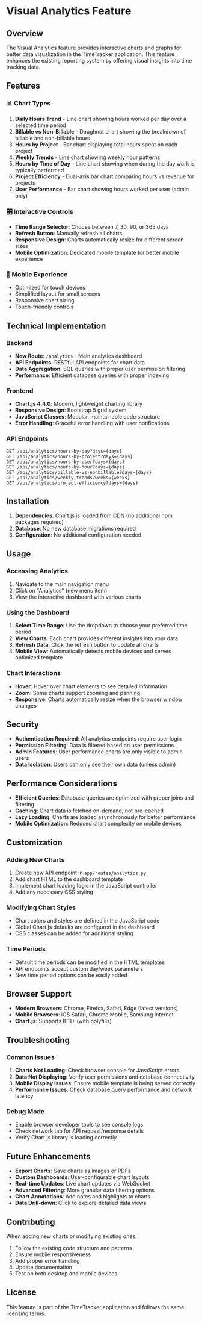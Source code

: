 # Visual Analytics Feature

## Overview

The Visual Analytics feature provides interactive charts and graphs for better data visualization in the TimeTracker application. This feature enhances the existing reporting system by offering visual insights into time tracking data.

## Features

### 📊 Chart Types

1. **Daily Hours Trend** - Line chart showing hours worked per day over a selected time period
2. **Billable vs Non-Billable** - Doughnut chart showing the breakdown of billable and non-billable hours
3. **Hours by Project** - Bar chart displaying total hours spent on each project
4. **Weekly Trends** - Line chart showing weekly hour patterns
5. **Hours by Time of Day** - Line chart showing when during the day work is typically performed
6. **Project Efficiency** - Dual-axis bar chart comparing hours vs revenue for projects
7. **User Performance** - Bar chart showing hours worked per user (admin only)

### 🎛️ Interactive Controls

- **Time Range Selector**: Choose between 7, 30, 90, or 365 days
- **Refresh Button**: Manually refresh all charts
- **Responsive Design**: Charts automatically resize for different screen sizes
- **Mobile Optimization**: Dedicated mobile template for better mobile experience

### 📱 Mobile Experience

- Optimized for touch devices
- Simplified layout for small screens
- Responsive chart sizing
- Touch-friendly controls

## Technical Implementation

### Backend

- **New Route**: `/analytics` - Main analytics dashboard
- **API Endpoints**: RESTful API endpoints for chart data
- **Data Aggregation**: SQL queries with proper user permission filtering
- **Performance**: Efficient database queries with proper indexing

### Frontend

- **Chart.js 4.4.0**: Modern, lightweight charting library
- **Responsive Design**: Bootstrap 5 grid system
- **JavaScript Classes**: Modular, maintainable code structure
- **Error Handling**: Graceful error handling with user notifications

### API Endpoints

```
GET /api/analytics/hours-by-day?days={days}
GET /api/analytics/hours-by-project?days={days}
GET /api/analytics/hours-by-user?days={days}
GET /api/analytics/hours-by-hour?days={days}
GET /api/analytics/billable-vs-nonbillable?days={days}
GET /api/analytics/weekly-trends?weeks={weeks}
GET /api/analytics/project-efficiency?days={days}
```

## Installation

1. **Dependencies**: Chart.js is loaded from CDN (no additional npm packages required)
2. **Database**: No new database migrations required
3. **Configuration**: No additional configuration needed

## Usage

### Accessing Analytics

1. Navigate to the main navigation menu
2. Click on "Analytics" (new menu item)
3. View the interactive dashboard with various charts

### Using the Dashboard

1. **Select Time Range**: Use the dropdown to choose your preferred time period
2. **View Charts**: Each chart provides different insights into your data
3. **Refresh Data**: Click the refresh button to update all charts
4. **Mobile View**: Automatically detects mobile devices and serves optimized template

### Chart Interactions

- **Hover**: Hover over chart elements to see detailed information
- **Zoom**: Some charts support zooming and panning
- **Responsive**: Charts automatically resize when the browser window changes

## Security

- **Authentication Required**: All analytics endpoints require user login
- **Permission Filtering**: Data is filtered based on user permissions
- **Admin Features**: User performance charts are only visible to admin users
- **Data Isolation**: Users can only see their own data (unless admin)

## Performance Considerations

- **Efficient Queries**: Database queries are optimized with proper joins and filtering
- **Caching**: Chart data is fetched on-demand, not pre-cached
- **Lazy Loading**: Charts are loaded asynchronously for better performance
- **Mobile Optimization**: Reduced chart complexity on mobile devices

## Customization

### Adding New Charts

1. Create new API endpoint in `app/routes/analytics.py`
2. Add chart HTML to the dashboard template
3. Implement chart loading logic in the JavaScript controller
4. Add any necessary CSS styling

### Modifying Chart Styles

- Chart colors and styles are defined in the JavaScript code
- Global Chart.js defaults are configured in the dashboard
- CSS classes can be added for additional styling

### Time Periods

- Default time periods can be modified in the HTML templates
- API endpoints accept custom day/week parameters
- New time period options can be easily added

## Browser Support

- **Modern Browsers**: Chrome, Firefox, Safari, Edge (latest versions)
- **Mobile Browsers**: iOS Safari, Chrome Mobile, Samsung Internet
- **Chart.js**: Supports IE11+ (with polyfills)

## Troubleshooting

### Common Issues

1. **Charts Not Loading**: Check browser console for JavaScript errors
2. **Data Not Displaying**: Verify user permissions and database connectivity
3. **Mobile Display Issues**: Ensure mobile template is being served correctly
4. **Performance Issues**: Check database query performance and network latency

### Debug Mode

- Enable browser developer tools to see console logs
- Check network tab for API request/response details
- Verify Chart.js library is loading correctly

## Future Enhancements

- **Export Charts**: Save charts as images or PDFs
- **Custom Dashboards**: User-configurable chart layouts
- **Real-time Updates**: Live chart updates via WebSocket
- **Advanced Filtering**: More granular data filtering options
- **Chart Annotations**: Add notes and highlights to charts
- **Data Drill-down**: Click to explore detailed data views

## Contributing

When adding new charts or modifying existing ones:

1. Follow the existing code structure and patterns
2. Ensure mobile responsiveness
3. Add proper error handling
4. Update documentation
5. Test on both desktop and mobile devices

## License

This feature is part of the TimeTracker application and follows the same licensing terms.
